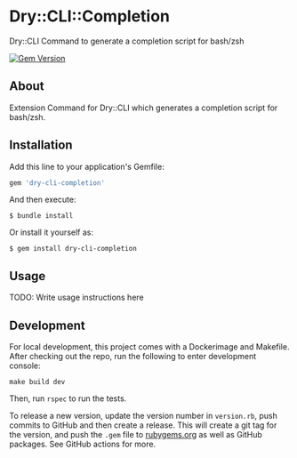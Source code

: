 # Dry::CLI::Completion

Dry::CLI Command to generate a completion script for bash/zsh

[![Gem Version](https://badge.fury.io/rb/dry-cli-completion.svg)](https://badge.fury.io/rb/dry-cli-completion)

## About

Extension Command for Dry::CLI which generates a completion script for bash/zsh.

## Installation

Add this line to your application's Gemfile:

```ruby
gem 'dry-cli-completion'
```

And then execute:

    $ bundle install

Or install it yourself as:

    $ gem install dry-cli-completion

## Usage

TODO: Write usage instructions here

## Development


For local development, this project comes with a Dockerimage and Makefile. After checking out the repo, run the following to enter development console:

```
make build dev
```

Then, run `rspec` to run the tests.

To release a new version, update the version number in `version.rb`, push commits to GitHub and then create a release. This will create a git tag for the version, and push the `.gem` file to [rubygems.org](https://rubygems.org) as well as GitHub packages.
See GitHub actions for more.

